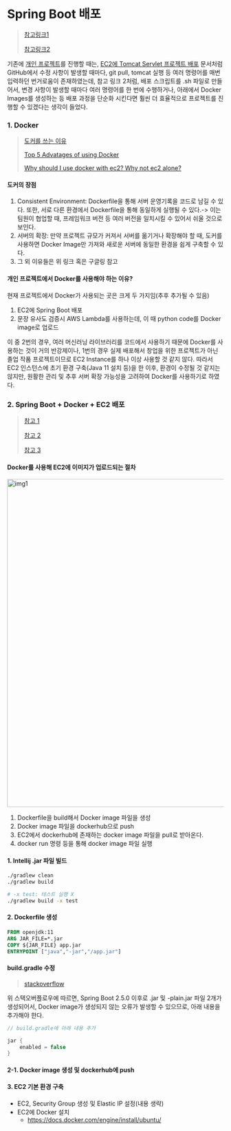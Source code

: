 # Spring Boot 배포

> [참고링크1](https://bcp0109.tistory.com/356)
>
> [참고링크2](https://develop-writing.tistory.com/121)

기존에 [개인 프로젝트](https://github.com/Moojun/Stock24)를 진행할 때는, [EC2에 Tomcat Servlet 프로젝트 배포](https://github.com/Moojun/TIL/blob/main/AWS/Develop-Environment/EC2%EC%97%90%20JSP%2C%20Servlet%20%ED%94%84%EB%A1%9C%EC%A0%9D%ED%8A%B8%20%EB%B0%B0%ED%8F%AC.md) 문서처럼 GitHub에서 수정 사항이 발생할 때마다, git pull, tomcat 실행 등 여러 명령어를 매번 입력하던 번거로움이 존재하였는데,  참고 링크 2처럼, 배포 스크립트를 .sh 파일로 만들어서, 변경 사항이 발생할 때마다 여러 명령어를 한 번에 수행하거나, 아래에서 Docker Images를 생성하는 등 배포 과정을 단순화 시킨다면 훨씬 더 효율적으로 프로젝트를 진행할 수 있겠다는 생각이 들었다. 



### 1. Docker

> [도커를 쓰는 이유](https://www.44bits.io/ko/post/why-should-i-use-docker-container)
>
> [Top 5 Advatages of using Docker](https://www.cloudtern.com/cloud/top-5-advantages-of-using-docker/)
>
> [Why should I use docker with ec2? Why not ec2 alone?](https://www.reddit.com/r/aws/comments/c4cnpz/why_should_i_use_docker_with_ec2_why_not_ec2_alone/)



#### 도커의 장점

1.  Consistent Environment: Dockerfile을 통해 서버 운영기록을 코드로 남길 수 있다. 또한, 서로 다른 환경에서 Dockerfile을 통해 동일하게 실행될 수 있다.-&gt; 이는 팀원이 협업할 때, 프레임워크 버전 등 여러 버전을 일치시킬 수 있어서 쉬울 것으로 보인다. 
2. 서버의 확장: 만약 프로젝트 규모가 커져서 서버를 옮기거나 확장해야 할 때, 도커를 사용하면 Docker Image만 가져와 새로운 서버에 동일한 환경을 쉽게 구축할 수 있다. 
3. 그 외 이유들은 위 링크 혹은 구글링 참고



#### 개인 프로젝트에서 Docker를 사용해야 하는 이유?

현재 프로젝트에서 Docker가 사용되는 곳은 크게 두 가지임(추후 추가될 수 있음)

1. EC2에 Spring Boot 배포 
2. 문장 유사도 검증시 AWS Lambda를 사용하는데, 이 때 python code를 Docker image로 업로드

이 중 2번의 경우, 여러 머신러닝 라이브러리를 코드에서 사용하기 때문에 Docker를 사용하는 것이 거의 반강제이나, 1번의 경우 실제 배포해서 창업을 위한 프로젝트가 아닌 졸업 작품 프로젝트이므로 EC2 Instance를 하나 이상 사용할 것 같지 않다. 따라서 EC2 인스턴스에 초기 환경 구축(Java 11 설치 등)을 한 이후, 환경이 수정될 것 같지는 않지만, 원활한 관리 및 추후 서버 확장 가능성을 고려하여 Docker를 사용하기로 하였다. 



### 2. Spring Boot + Docker + EC2 배포

> [참고 1](https://velog.io/@msung99/Docker-도커를-이용한-스프링-부트-SNAPSHOT-jar-파일-배포하기)
>
> [참고 2](https://devfoxstar.github.io/java/springboot-docker-ec2-deploy/)
>
> [참고 3](https://zzang9ha.tistory.com/360)



#### Docker를 사용해 EC2에 이미지가 업로드되는 절차

<img width="762" alt="img1" src="https://user-images.githubusercontent.com/80478750/232288059-8dc184b0-8e4d-4836-9a9c-6b9f46028a24.png">

1. Dockerfile을 build해서 Docker image 파일을 생성
2. Docker image 파일을 dockerhub으로 push
3. EC2에서 dockerhub에 존재하는 docker image 파일을 pull로 받아온다.
4. docker run 명령 등을 통해 docker image 파일 실행



#### 1. Intellij .jar 파일 빌드

```bash
./gradlew clean
./gradlew build

# -x test: 테스트 실행 X
./gradlew build -x test 
```



#### 2. Dockerfile 생성

```dockerfile
FROM openjdk:11
ARG JAR_FILE=*.jar
COPY ${JAR_FILE} app.jar
ENTRYPOINT ["java","-jar","/app.jar"]
```



#### build.gradle 수정

> [stackoverflow](https://stackoverflow.com/questions/67663728/spring-boot-2-5-0-generates-plain-jar-file-can-i-remove-it)



위 스택오버플로우에 따르면, Spring Boot 2.5.0 이후로 .jar 및 -plain.jar 파일 2개가 생성되어서, Docker image가 생성되지 않는 오류가 발생할 수 있으므로, 아래 내용을 추가해야 한다. 

```java
// build.gradle에 아래 내용 추가

jar {
    enabled = false
}
```







#### 2-1. Docker image 생성 및 dockerhub에 push





#### 3. EC2 기본 환경 구축

* EC2, Security Group 생성 및 Elastic IP 설정(내용 생략)
* EC2에 Docker 설치
  * https://docs.docker.com/engine/install/ubuntu/













